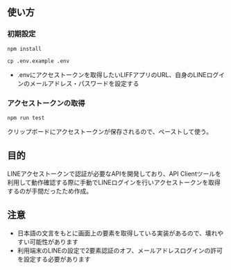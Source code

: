 ## 使い方

### 初期設定


```
npm install
```

```
cp .env.example .env
```

- .envにアクセストークンを取得したいLIFFアプリのURL、自身のLINEログインのメールアドレス・パスワードを設定する


### アクセストークンの取得

```
npm run test
```

クリップボードにアクセストークンが保存されるので、ペーストして使う。

## 目的

LINEアクセストークンで認証が必要なAPIを開発しており、API Clientツールを利用して動作確認する際に手動でLINEログインを行いアクセストークンを取得するのが手間だったため作成。

## 注意

- 日本語の文言をもとに画面上の要素を取得している実装があるので、壊れやすい可能性があります
- 利用端末のLINEの設定で2要素認証のオフ、メールアドレスログインの許可を設定する必要があります